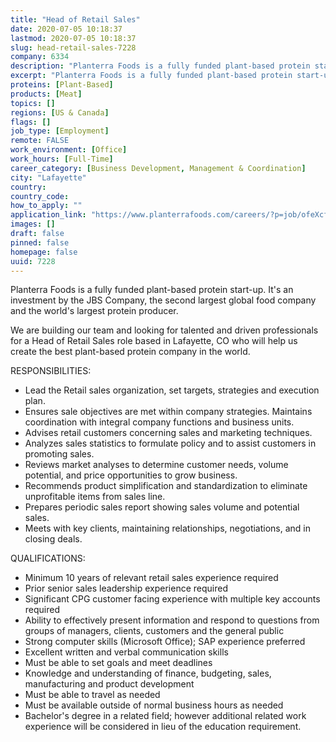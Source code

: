 ```yaml
---
title: "Head of Retail Sales"
date: 2020-07-05 10:18:37
lastmod: 2020-07-05 10:18:37
slug: head-retail-sales-7228
company: 6334
description: "Planterra Foods is a fully funded plant-based protein start-up. It’s an investment by the JBS Company, the second largest global food company and the world’s largest protein producer.We are building our team and looking for talented and driven professionals for a Head of Retail Sales role based in Lafayette, CO who will help us create the best plant-based protein company in the world.RESPONSIBILITIES:"
excerpt: "Planterra Foods is a fully funded plant-based protein start-up. It’s an investment by the JBS Company, the second largest global food company and the world’s largest protein producer.We are building our team and looking for talented and driven professionals for a Head of Retail Sales role based in Lafayette, CO who will help us create the best plant-based protein company in the world.RESPONSIBILITIES:"
proteins: [Plant-Based]
products: [Meat]
topics: []
regions: [US & Canada]
flags: []
job_type: [Employment]
remote: FALSE
work_environment: [Office]
work_hours: [Full-Time]
career_category: [Business Development, Management & Coordination]
city: "Lafayette"
country: 
country_code: 
how_to_apply: ""
application_link: "https://www.planterrafoods.com/careers/?p=job/ofeXcfwm"
images: []
draft: false
pinned: false
homepage: false
uuid: 7228
---
```

Planterra Foods is a fully funded plant-based protein start-up. It's an
investment by the JBS Company, the second largest global food company
and the world's largest protein producer.

We are building our team and looking for talented and driven
professionals for a Head of Retail Sales role based in Lafayette, CO who
will help us create the best plant-based protein company in the world.

RESPONSIBILITIES:

-   Lead the Retail sales organization, set targets, strategies and
    execution plan.
-   Ensures sale objectives are met within company strategies. Maintains
    coordination with integral company functions and business units.
-   Advises retail customers concerning sales and marketing techniques.
-   Analyzes sales statistics to formulate policy and to assist
    customers in promoting sales.
-   Reviews market analyses to determine customer needs, volume
    potential, and price opportunities to grow business.
-   Recommends product simplification and standardization to eliminate
    unprofitable items from sales line.
-   Prepares periodic sales report showing sales volume and potential
    sales.
-   Meets with key clients, maintaining relationships, negotiations, and
    in closing deals.

QUALIFICATIONS:

-   Minimum 10 years of relevant retail sales experience required
-   Prior senior sales leadership experience required
-   Significant CPG customer facing experience with multiple key
    accounts required
-   Ability to effectively present information and respond to questions
    from groups of managers, clients, customers and the general public
-   Strong computer skills (Microsoft Office); SAP experience preferred
-   Excellent written and verbal communication skills
-   Must be able to set goals and meet deadlines
-   Knowledge and understanding of finance, budgeting, sales,
    manufacturing and product development
-   Must be able to travel as needed
-   Must be available outside of normal business hours as needed
-   Bachelor's degree in a related field; however additional related
    work experience will be considered in lieu of the education
    requirement.
